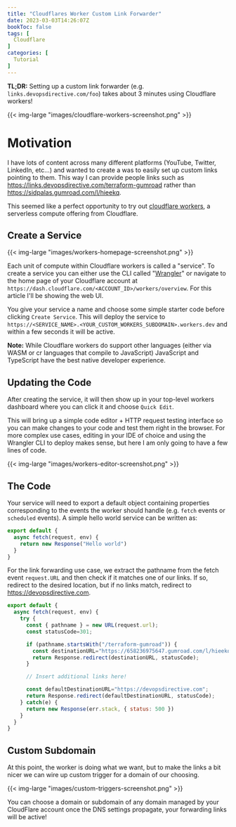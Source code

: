 ```yaml
---
title: "Cloudflares Worker Custom Link Forwarder"
date: 2023-03-03T14:26:07Z
bookToc: false
tags: [
  Cloudflare
]
categories: [
  Tutorial
]
---
```


**TL;DR:** Setting up a custom link forwarder (e.g. `links.devopsdirective.com/foo`) takes about 3 minutes using Cloudflare workers!

{{< img-large "images/cloudflare-workers-screenshot.png" >}}

<!--more--> 

#  Motivation
I have lots of content across many different platforms (YouTube, Twitter, LinkedIn, etc...) and wanted to create a was to easily set up custom links pointing to them. This way I can provide people links such as https://links.devopsdirective.com/terraform-gumroad rather than https://sidpalas.gumroad.com/l/hieekq.

This seemed like a perfect opportunity to try out [cloudflare workers](https://workers.cloudflare.com/), a serverless compute offering from Cloudflare. 

## Create a Service
{{< img-large "images/workers-homepage-screenshot.png" >}}

Each unit of compute within Cloudflare workers is called a "service". To create a service you can either use the CLI called "[Wrangler](https://developers.cloudflare.com/workers/wrangler/)" or navigate to the home page of your Cloudflare account at `https://dash.cloudflare.com/<ACCOUNT_ID>/workers/overview`. For this article I'll be showing the web UI.

You give your service a name and choose some simple starter code before clicking `Create Service`. This will deploy the service to `https://<SERVICE_NAME>.<YOUR_CUSTOM_WORKERS_SUBDOMAIN>.workers.dev` and within a few seconds it will be active.

**Note:** While Cloudflare workers do support other languages (either via WASM or cr languages that compile to JavaScript) JavaScript and TypeScript have the best native developer experience.

## Updating the Code

After creating the service, it will then show up in your top-level workers dashboard where you can click it and choose `Quick Edit`.

This will bring up a simple code editor + HTTP request testing interface so you can make changes to your code and test them right in the browser. For more complex use cases, editing in your IDE of choice and using the Wrangler CLI to deploy makes sense, but here I am only going to have a few lines of code.

{{< img-large "images/workers-editor-screenshot.png" >}}

## The Code

Your service will need to export a default object containing properties corresponding to the events the worker should handle (e.g. `fetch` events or `scheduled` events). A simple hello world service can be written as:

```js
export default {
  async fetch(request, env) {
    return new Response("Hello world")
  }
}
```

For the link forwarding use case, we extract the pathname from the fetch event `request.URL` and then check if it matches one of our links. If so, redirect to the desired location, but if no links match, redirect to https://devopsdirective.com.


```js
export default {
  async fetch(request, env) {
    try {
      const { pathname } = new URL(request.url);
      const statusCode=301;

      if (pathname.startsWith("/terraform-gumroad")) {
        const destinationURL="https://658236975647.gumroad.com/l/hieekq";
        return Response.redirect(destinationURL, statusCode);
      }

      // Insert additional links here!

      const defaultDestinationURL="https://devopsdirective.com";
      return Response.redirect(defaultDestinationURL, statusCode);
    } catch(e) {
      return new Response(err.stack, { status: 500 })
    }
  }
}
```

## Custom Subdomain

At this point, the worker is doing what we want, but to make the links a bit nicer we can wire up custom trigger for a domain of our choosing.

{{< img-large "images/custom-triggers-screenshot.png" >}}

You can choose a domain or subdomain of any domain managed by your CloudFlare account once the DNS settings propagate, your forwarding links will be active!
